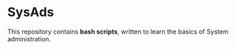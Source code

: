 # SysAds
This repository contains **bash scripts**, written to learn the basics of System administration.

